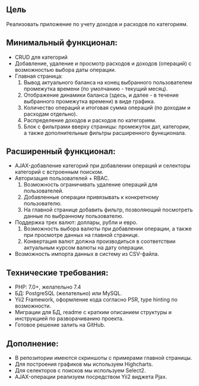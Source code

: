 Цель
----
Реализовать приложение по учету доходов и расходов по категориям.

Минимальный функционал:
---
- CRUD для категорий
- Добавление, удаление и просмотр расходов и доходов (операций) с возможностью выбора даты операции.
- Главная страница:
    1. Вывод актуального баланса на конец выбранного пользователем промежутка времени (по умолчанию - текущий месяц).
    2. Отображение динамики баланса (здесь, и далее - в течение выбранного промежутка времени) в виде графика.
    3. Количество операций и итоговая сумма операций (по доходам и расходам отдельно).
    4. Распределение доходов и расходов по категориям.
    5. Блок с фильтрами вверху страницы: промежуток дат, категории, а также дополнительные фильтры расширенного функционала.

Расширенный функционал:
---
- AJAX-добавление категорий при добавлении операций и селекторы категорий с встроенным поиском.
- Авторизация пользователей + RBAC. 
    1. Возможность ограничивать удаление операций для пользователей.
    2. Добавленные операции привязывать к конкретному пользователю. 
    3. На главной странице добавить фильтр, позволяющий посмотреть данные по выбранному пользователю.
- Поддержка трех валют: доллары, рубли и евро. 
    1. Возможность выбора валюты при добавлении операции, а также при просмотре данных на главной странице. 
    2. Конвертация валют должна производиться в соответствии актуальным курсом валюты на дату операции.
- Возможность импорта данных в систему из CSV-файла.

Технические требования:
---
- PHP: 7.0+, желательно 7.4
- БД: PostgreSQL (желательно) или MySQL.
- Yii2 Framework, оформление кода согласно PSR, type hinting по возможности.
- Миграции для БД, readme с кратким описанием структуры и инструкцией по разворачиванию проекта.
- Готовое решение залить на GitHub.

Дополнение:
---
- В репозитории имеются скриншоты с примерами главной страницы.
- Для построения графиков мы используем Highcharts.
- Для селекторов с поисков мы используем Select2.
- AJAX-операции реализуем посредством Yii2 виджета Pjax.
